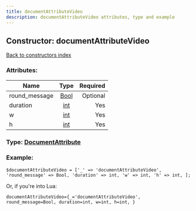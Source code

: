 ```yaml
---
title: documentAttributeVideo
description: documentAttributeVideo attributes, type and example
---
```

## Constructor: documentAttributeVideo  
[Back to constructors index](index.md)



### Attributes:

| Name     |    Type       | Required |
|----------|:-------------:|---------:|
|round\_message|[Bool](../types/Bool.md) | Optional|
|duration|[int](../types/int.md) | Yes|
|w|[int](../types/int.md) | Yes|
|h|[int](../types/int.md) | Yes|



### Type: [DocumentAttribute](../types/DocumentAttribute.md)


### Example:

```
$documentAttributeVideo = ['_' => 'documentAttributeVideo', 'round_message' => Bool, 'duration' => int, 'w' => int, 'h' => int, ];
```  

Or, if you're into Lua:  


```
documentAttributeVideo={_='documentAttributeVideo', round_message=Bool, duration=int, w=int, h=int, }

```


